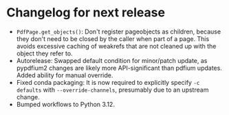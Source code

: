 <!-- SPDX-FileCopyrightText: 2024 geisserml <geisserml@gmail.com> -->
<!-- SPDX-License-Identifier: CC-BY-4.0 -->

<!-- List character: dash (-) -->

# Changelog for next release
- `PdfPage.get_objects()`: Don't register pageobjects as children, because they don't need to be closed by the caller when part of a page. This avoids excessive caching of weakrefs that are not cleaned up with the object they refer to.
- Autorelease: Swapped default condition for minor/patch update, as pypdfium2 changes are likely more API-significant than pdfium updates. Added ability for manual override.
- Fixed conda packaging: It is now required to explicitly specify `-c defaults` with `--override-channels`, presumably due to an upstream change.
- Bumped workflows to Python 3.12.
